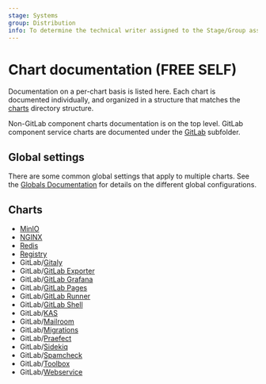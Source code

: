 ```yaml
---
stage: Systems
group: Distribution
info: To determine the technical writer assigned to the Stage/Group associated with this page, see https://about.gitlab.com/handbook/product/ux/technical-writing/#assignments
---
```


# Chart documentation **(FREE SELF)**

Documentation on a per-chart basis is listed here. Each chart is documented individually,
and organized in a structure that matches the [charts](https://gitlab.com/gitlab-org/charts/gitlab/tree/master/charts)
directory structure.

Non-GitLab component charts documentation is on the top level. GitLab component
service charts are documented under the [GitLab](gitlab/index.md) subfolder.

## Global settings

There are some common global settings that apply to multiple charts. See the
[Globals Documentation](globals.md) for details on the different global configurations.

## Charts

- [MinIO](minio/index.md)
- [NGINX](nginx/index.md)
- [Redis](https://github.com/bitnami/charts/tree/master/bitnami/redis)
- [Registry](registry/index.md)
- GitLab/[Gitaly](gitlab/gitaly/index.md)
- GitLab/[GitLab Exporter](gitlab/gitlab-exporter/index.md)
- GitLab/[GitLab Grafana](gitlab/gitlab-grafana/index.md)
- GitLab/[GitLab Pages](gitlab/gitlab-pages/index.md)
- GitLab/[GitLab Runner](gitlab/gitlab-runner/index.md)
- GitLab/[GitLab Shell](gitlab/gitlab-shell/index.md)
- GitLab/[KAS](gitlab/kas/index.md)
- GitLab/[Mailroom](gitlab/mailroom/index.md)
- GitLab/[Migrations](gitlab/migrations/index.md)
- GitLab/[Praefect](gitlab/praefect/index.md)
- GitLab/[Sidekiq](gitlab/sidekiq/index.md)
- GitLab/[Spamcheck](gitlab/spamcheck/index.md)
- GitLab/[Toolbox](gitlab/toolbox/index.md)
- GitLab/[Webservice](gitlab/webservice/index.md)

